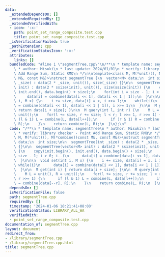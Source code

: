 ```yaml
---
data:
  _extendedDependsOn: []
  _extendedRequiredBy: []
  _extendedVerifiedWith:
  - icon: ':x:'
    path: point_set_range_composite.test.cpp
    title: point_set_range_composite.test.cpp
  _isVerificationFailed: true
  _pathExtension: cpp
  _verificationStatusIcon: ':x:'
  attributes:
    links: []
  bundledCode: "#line 1 \"segmentTree.cpp\"\n/**\n * template name: segmentTree\n\
    \ * author: Misuki\n * last update: 2024/01/01\n * verify: library checker - Point\
    \ Add Range Sum, Static RMQ\n */\n\ntemplate<class M, M(*unit)(), M(*combine)(const\
    \ M&, const M&)>\nstruct segmentTree {\n  vector<M> data;\n  int size;\n\n  segmentTree(int\
    \ _size) : data(2 * _size, unit()), size(_size) {}\n\n  segmentTree(vector<M>\
    \ init) : data(2 * ssize(init), unit()), size(ssize(init)) {\n    copy(init.begin(),\
    \ init.end(), data.begin() + size);\n    for(int i = size - 1; i > 0; i--)\n \
    \     data[i] = combine(data[i << 1], data[i << 1 | 1]);\n  }\n\n\n  void set(int\
    \ i, M x) {\n    i += size, data[i] = x, i >>= 1;\n    while(i)\n      data[i]\
    \ = combine(data[i << 1], data[i << 1 | 1]), i >>= 1;\n  }\n\n  M get(int i) {\
    \ return data[i + size]; }\n\n  M query(int l, int r) {\n    M L = unit(), R =\
    \ unit();\n    for(l += size, r += size; l < r; l >>= 1, r >>= 1) {\n      if\
    \ (l & 1) L = combine(L, data[l++]);\n      if (r & 1) R = combine(data[--r],\
    \ R);\n    }\n    return combine(L, R);\n  }\n};\n"
  code: "/**\n * template name: segmentTree\n * author: Misuki\n * last update: 2024/01/01\n\
    \ * verify: library checker - Point Add Range Sum, Static RMQ\n */\n\ntemplate<class\
    \ M, M(*unit)(), M(*combine)(const M&, const M&)>\nstruct segmentTree {\n  vector<M>\
    \ data;\n  int size;\n\n  segmentTree(int _size) : data(2 * _size, unit()), size(_size)\
    \ {}\n\n  segmentTree(vector<M> init) : data(2 * ssize(init), unit()), size(ssize(init))\
    \ {\n    copy(init.begin(), init.end(), data.begin() + size);\n    for(int i =\
    \ size - 1; i > 0; i--)\n      data[i] = combine(data[i << 1], data[i << 1 | 1]);\n\
    \  }\n\n\n  void set(int i, M x) {\n    i += size, data[i] = x, i >>= 1;\n   \
    \ while(i)\n      data[i] = combine(data[i << 1], data[i << 1 | 1]), i >>= 1;\n\
    \  }\n\n  M get(int i) { return data[i + size]; }\n\n  M query(int l, int r) {\n\
    \    M L = unit(), R = unit();\n    for(l += size, r += size; l < r; l >>= 1,\
    \ r >>= 1) {\n      if (l & 1) L = combine(L, data[l++]);\n      if (r & 1) R\
    \ = combine(data[--r], R);\n    }\n    return combine(L, R);\n  }\n};\n"
  dependsOn: []
  isVerificationFile: false
  path: segmentTree.cpp
  requiredBy: []
  timestamp: '2024-01-06 18:21:41+08:00'
  verificationStatus: LIBRARY_ALL_WA
  verifiedWith:
  - point_set_range_composite.test.cpp
documentation_of: segmentTree.cpp
layout: document
redirect_from:
- /library/segmentTree.cpp
- /library/segmentTree.cpp.html
title: segmentTree.cpp
---
```

